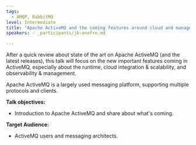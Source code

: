 ```yaml
---
tags:
  - AMQP, RabbitMQ
level: Intermediate
title: "Apache ActiveMQ and the coming features around cloud and management"
speakers: - _participants/jb-onofre.md

---
```

After a quick review about state of the art on Apache ActiveMQ (and the latest releases), this talk will focus on the new important features coming in ActiveMQ, especially about the runtime, cloud integration & scalability, and observability & management.

Apache ActiveMQ is a largely used messaging platform, supporting multiple protocols and clients.

**Talk objectives:**
- Introduction to Apache ActiveMQ and share about what's coming.

**Target Audience:**
- ActiveMQ users and messaging architects.
